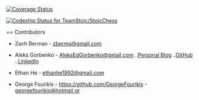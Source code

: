 [![Coverage Status](https://coveralls.io/repos/github/TeamStoic/StoicChess/badge.svg?branch=master)](https://coveralls.io/github/TeamStoic/StoicChess?branch=master)

[ ![Codeship Status for TeamStoic/StoicChess](https://codeship.com/projects/8443e920-1f83-0134-0385-3ae309bf0e43/status?branch=master)](https://codeship.com/projects/160373)


== Contributors


* Zach Berman - zberms@gmail.com

* Aleks Gorbenko - AleksEdGorbenko@gmail.com
..[Personal Blog](https://aleksgorbenko.com)
..[GitHub](https://github.com/aleksgorbenko)
..[LinkedIn](https://uk.linkedin.com/in/aleks-gorbenko-web-developer)

* Ethan He - ethanhe1992@gmail.com
* George Fourikis - https://github.com/GeorgeFourikis - georgefourikis@hotmail.gr
